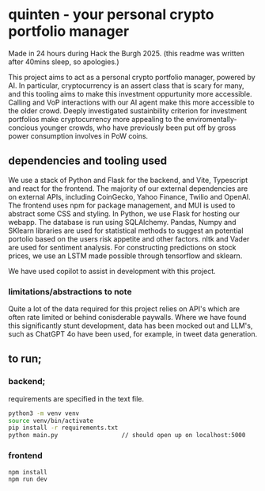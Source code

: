 # quinten - your personal crypto portfolio manager

Made in 24 hours during Hack the Burgh 2025.
(this readme was written after 40mins sleep, so apologies.)

This project aims to act as a personal crypto portfolio manager, powered by AI. In particular, cryptocurrency is an assert class that is scary for many, and this tooling aims to make this investment oppurtunity more accessible. Calling and VoP interactions with our AI agent make this more accessible to the older crowd. Deeply investigated sustainbility criterion for investment portfolios make cryptocurrency more appealing to the enviromentally-concious younger crowds, who have previously been put off by gross power consumption involves in PoW coins.

## dependencies and tooling used

We use a stack of Python and Flask for the backend, and Vite, Typescript and react for the frontend. The majority of our external dependencies are on external APIs, including CoinGecko, Yahoo Finance, Twilio and OpenAI. The frontend uses npm for package management, and MUI is used to abstract some CSS and styling. In Python, we use Flask for hosting our webapp. The database is run using SQLAlchemy. Pandas, Numpy and SKlearn libraries are used for statistical methods to suggest an potential portolio based on the users risk appetite and other factors. nltk and Vader are used for sentiment analysis. For constructing predictions on stock prices, we use an LSTM made possible through tensorflow and sklearn.

We have used copilot to assist in development with this project.

### limitations/abstractions to note

Quite a lot of the data required for this project relies on API's which are often rate limited or behind conisderable paywalls. Where we have found this significantly stunt development, data has been mocked out and LLM's, such as ChatGPT 4o have been used, for example, in tweet data generation.

## to run;

### backend;

requirements are specified in the text file.
```bash
python3 -m venv venv
source venv/bin/activate
pip install -r requirements.txt
python main.py                  // should open up on localhost:5000
```
### frontend

```bash
npm install
npm run dev
```